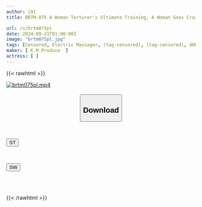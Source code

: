 ```yaml
---
author: j91
title: BRTM-075 A Woman Torturer's Ultimate Training, A Woman Goes Crazy After Being Humiliated

url: /v/brtm075pl
date: 2024-09-21T01:00:00Z
image: "brtm075pl.jpg"
tags: [Censored, Electric Massager, (tag-censored), (tag-censored), 4HR+, Mature Woman, Evil	]
maker: [ K.M.Produce  ]
actress: [ ]
---
```



{{< rawhtml >}}

<div class="video" data-videoid="4qyk4mWAAlU29Q">
    <a href="javascript:;">
        <img src="/v/brtm075pl/brtm075pl.jpg" width="WIDTH" height="HEIGHT" alt="brtm075pl.mp4" loading="lazy">
    </a>
</div>

<script type="text/javascript" src="https://j91.asia/asset/on-demand-st.js"></script>

<br>
  <link rel="stylesheet" href="https://j91.asia/asset/bs5.css">
  
  <center>
  <button class="btn btn-primary" type="button" data-bs-toggle="collapse" data-bs-target=".multi-collapse" aria-expanded="false" aria-controls="multiCollapseExample1 multiCollapseExample2"><h2>Download</h2></button></center>
</p>
<div class="row">
  <div class="col">
    <div class="collapse multi-collapse" id="multiCollapseExample1">
      <div class="card card-body">
	      	      <br>
<div class="buttons">  
<p><a href="/v/brtm075pl/st.html" target="_blank"><button class="btn-hover color-3"><i class="fa fa-download"></i> ST</button></a></p></div>
    </div>
  </div>
</div>
  <div class="col">
    <div class="collapse multi-collapse" id="multiCollapseExample2">
      <div class="card card-body">
	      <br>
<div class="buttons">
<p><a href="/v/brtm075pl/sw.html" target="_blank"><button class="btn-hover color-2"><i class="fa fa-download"></i> SW</button></a></p></div>
<br><br>
      </div>
    </div>
  </div>
</div>

{{< /rawhtml >}}